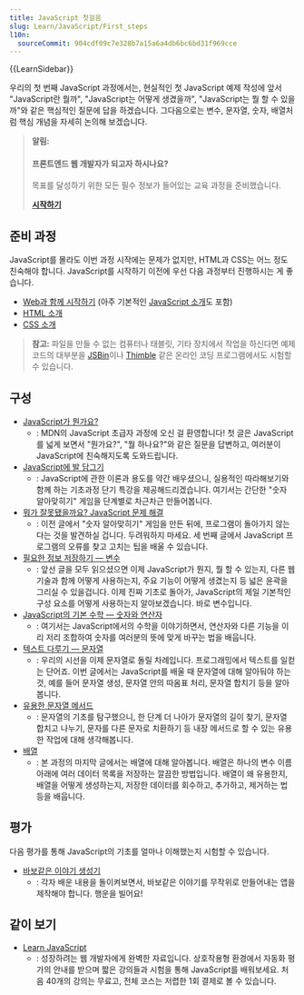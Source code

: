 ```yaml
---
title: JavaScript 첫걸음
slug: Learn/JavaScript/First_steps
l10n:
  sourceCommit: 904cdf09c7e328b7a15a6a4db6bc6bd31f969cce
---
```


{{LearnSidebar}}

우리의 첫 번째 JavaScript 과정에서는, 현실적인 첫 JavaScript 예제 작성에 앞서 "JavaScript란 뭘까", "JavaScript는 어떻게 생겼을까", "JavaScript는 뭘 할 수 있을까"와 같은 핵심적인 질문에 답을 하겠습니다. 그다음으로는 변수, 문자열, 숫자, 배열처럼 핵심 개념을 자세히 논의해 보겠습니다.

> **알림:**
>
> #### 프론트엔드 웹 개발자가 되고자 하시나요?
>
> 목표를 달성하기 위한 모든 필수 정보가 들어있는 교육 과정을 준비했습니다.
>
> [**시작하기**](/ko/docs/Learn/Front-end_web_developer)

## 준비 과정

JavaScript를 몰라도 이번 과정 시작에는 문제가 없지만, HTML과 CSS는 어느 정도 친숙해야 합니다. JavaScript를 시작하기 이전에 우선 다음 과정부터 진행하시는 게 좋습니다.

- [Web과 함께 시작하기](/ko/docs/Learn/Getting_started_with_the_web) (아주 기본적인 [JavaScript 소개](/ko/docs/Learn/Getting_started_with_the_web/JavaScript_basics)도 포함)
- [HTML 소개](/ko/docs/Learn/HTML/Introduction_to_HTML)
- [CSS 소개](/ko/docs/Learn/CSS/Introduction_to_CSS)

> **참고:** 파일을 만들 수 없는 컴퓨터나 태블릿, 기타 장치에서 작업을 하신다면 예제 코드의 대부분을 [JSBin](https://jsbin.com/)이나 [Thimble](https://thimble.mozilla.org/) 같은 온라인 코딩 프로그램에서도 시험할 수 있습니다.

## 구성

- [JavaScript가 뭔가요?](/ko/docs/Learn/JavaScript/First_steps/What_is_JavaScript)
  - : MDN의 JavaScript 초급자 과정에 오신 걸 환영합니다! 첫 글은 JavaScript를 넓게 보면서 "뭔가요?", "뭘 하나요?"와 같은 질문을 답변하고, 여러분이 JavaScript에 친숙해지도록 도와드립니다.
- [JavaScript에 발 담그기](/ko/docs/Learn/JavaScript/First_steps/A_first_splash)
  - : JavaScript에 관한 이론과 용도를 약간 배우셨으니, 실용적인 따라해보기와 함께 하는 기초과정 단기 특강을 제공해드리겠습니다. 여기서는 간단한 "숫자 알아맞히기" 게임을 단계별로 차근차근 만들어봅니다.
- [뭐가 잘못됐을까요? JavaScript 문제 해결](/ko/docs/Learn/JavaScript/First_steps/What_went_wrong)
  - : 이전 글에서 "숫자 알아맞히기" 게임을 만든 뒤에, 프로그램이 돌아가지 않는다는 것을 발견하실 겁니다. 두려워하지 마세요. 세 번째 글에서 JavaScript 프로그램의 오류를 찾고 고치는 팁을 배울 수 있습니다.
- [필요한 정보 저장하기 — 변수](/ko/docs/Learn/JavaScript/First_steps/Variables)
  - : 앞선 글을 모두 읽으셨으면 이제 JavaScript가 뭔지, 뭘 할 수 있는지, 다른 웹 기술과 함께 어떻게 사용하는지, 주요 기능이 어떻게 생겼는지 등 넓은 윤곽을 그리실 수 있을겁니다. 이제 진짜 기초로 돌아가, JavaScript의 제일 기본적인 구성 요소를 어떻게 사용하는지 알아보겠습니다. 바로 변수입니다.
- [JavaScript의 기본 수학 — 숫자와 연산자](/ko/docs/Learn/JavaScript/First_steps/Math)
  - : 여기서는 JavaScript에서의 수학을 이야기하면서, 연산자와 다른 기능을 이리 저리 조합하여 숫자를 여러분의 뜻에 맞게 바꾸는 법을 배웁니다.
- [텍스트 다루기 — 문자열](/ko/docs/Learn/JavaScript/First_steps/Strings)
  - : 우리의 시선을 이제 문자열로 돌릴 차례입니다. 프로그래밍에서 텍스트를 일컫는 단어죠. 이번 글에서는 JavaScript를 배울 때 문자열에 대해 알아둬야 하는 것, 예를 들어 문자열 생성, 문자열 안의 따옴표 처리, 문자열 합치기 등을 알아봅니다.
- [유용한 문자열 메서드](/ko/docs/Learn/JavaScript/First_steps/Useful_string_methods)
  - : 문자열의 기초를 탐구했으니, 한 단계 더 나아가 문자열의 길이 찾기, 문자열 합치고 나누기, 문자를 다른 문자로 치환하기 등 내장 메서드로 할 수 있는 유용한 작업에 대해 생각해봅니다.
- [배열](/ko/docs/Learn/JavaScript/First_steps/Arrays)
  - : 본 과정의 마지막 글에서는 배열에 대해 알아봅니다. 배열은 하나의 변수 이름 아래에 여러 데이터 목록을 저장하는 깔끔한 방법입니다. 배열이 왜 유용한지, 배열을 어떻게 생성하는지, 저장한 데이터를 회수하고, 추가하고, 제거하는 법 등을 배웁니다.

## 평가

다음 평가를 통해 JavaScript의 기초를 얼마나 이해했는지 시험할 수 있습니다.

- [바보같은 이야기 생성기](/ko/docs/Learn/JavaScript/First_steps/Silly_story_generator)
  - : 각자 배운 내용을 돌이켜보면서, 바보같은 이야기를 무작위로 만들어내는 앱을 제작해야 합니다. 행운을 빌어요!

## 같이 보기

- [Learn JavaScript](https://learnjavascript.online/)
  - : 성장하려는 웹 개발자에게 완벽한 자료입니다. 상호작용형 환경에서 자동화 평가의 안내를 받으며 짧은 강의들과 시험을 통해 JavaScript를 배워보세요. 처음 40개의 강의는 무료고, 전체 코스는 저렵한 1회 결제로 볼 수 있습니다.
